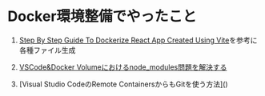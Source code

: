 # Docker環境整備でやったこと
1. [Step By Step Guide To Dockerize React App Created Using Vite](https://dev.to/nandhakumar/step-by-step-guide-to-dockerize-react-app-created-using-vite-2jg3)を参考に各種ファイル生成
2. [VSCode&Docker Volumeにおけるnode_modules問題を解決する](https://zenn.dev/yumemi_inc/articles/3d327557af3554)

3. [Visual Studio CodeのRemote ContainersからもGitを使う方法][(](https://okash1n.works/posts/how-to-use-git-inside-vscode-dev-container/))